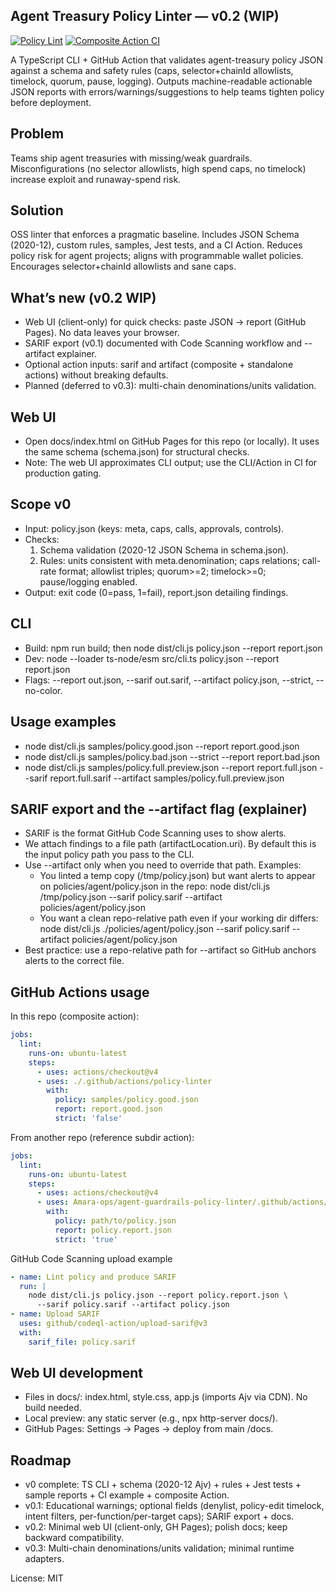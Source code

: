 ## Agent Treasury Policy Linter — v0.2 (WIP)

[![Policy Lint](https://github.com/Amara-ops/agent-guardrails-policy-linter/actions/workflows/policy-lint.yml/badge.svg)](https://github.com/Amara-ops/agent-guardrails-policy-linter/actions/workflows/policy-lint.yml)
[![Composite Action CI](https://github.com/Amara-ops/agent-guardrails-policy-linter/actions/workflows/policy-linter-action.yml/badge.svg)](https://github.com/Amara-ops/agent-guardrails-policy-linter/actions/workflows/policy-linter-action.yml)

A TypeScript CLI + GitHub Action that validates agent-treasury policy JSON against a schema and safety rules (caps, selector+chainId allowlists, timelock, quorum, pause, logging). Outputs machine-readable actionable JSON reports with errors/warnings/suggestions to help teams tighten policy before deployment.

## Problem
Teams ship agent treasuries with missing/weak guardrails. Misconfigurations (no selector allowlists, high spend caps, no timelock) increase exploit and runaway-spend risk.

## Solution
OSS linter that enforces a pragmatic baseline. Includes JSON Schema (2020-12), custom rules, samples, Jest tests, and a CI Action. Reduces policy risk for agent projects; aligns with programmable wallet policies. Encourages selector+chainId allowlists and sane caps.

## What’s new (v0.2 WIP)
- Web UI (client-only) for quick checks: paste JSON → report (GitHub Pages). No data leaves your browser.
- SARIF export (v0.1) documented with Code Scanning workflow and --artifact explainer.
- Optional action inputs: sarif and artifact (composite + standalone actions) without breaking defaults.
- Planned (deferred to v0.3): multi-chain denominations/units validation.

## Web UI
- Open docs/index.html on GitHub Pages for this repo (or locally). It uses the same schema (schema.json) for structural checks.
- Note: The web UI approximates CLI output; use the CLI/Action in CI for production gating.

## Scope v0
- Input: policy.json (keys: meta, caps, calls, approvals, controls).
- Checks:
  1) Schema validation (2020-12 JSON Schema in schema.json).
  2) Rules: units consistent with meta.denomination; caps relations; call-rate format; allowlist triples; quorum>=2; timelock>=0; pause/logging enabled.
- Output: exit code (0=pass, 1=fail), report.json detailing findings.

## CLI
- Build: npm run build; then node dist/cli.js policy.json --report report.json
- Dev: node --loader ts-node/esm src/cli.ts policy.json --report report.json
- Flags: --report out.json, --sarif out.sarif, --artifact policy.json, --strict, --no-color.

## Usage examples
- node dist/cli.js samples/policy.good.json --report report.good.json
- node dist/cli.js samples/policy.bad.json --strict --report report.bad.json
- node dist/cli.js samples/policy.full.preview.json --report report.full.json --sarif report.full.sarif --artifact samples/policy.full.preview.json

## SARIF export and the --artifact flag (explainer)
- SARIF is the format GitHub Code Scanning uses to show alerts.
- We attach findings to a file path (artifactLocation.uri). By default this is the input policy path you pass to the CLI.
- Use --artifact only when you need to override that path. Examples:
  - You linted a temp copy (/tmp/policy.json) but want alerts to appear on policies/agent/policy.json in the repo:
    node dist/cli.js /tmp/policy.json --sarif policy.sarif --artifact policies/agent/policy.json
  - You want a clean repo-relative path even if your working dir differs:
    node dist/cli.js ./policies/agent/policy.json --sarif policy.sarif --artifact policies/agent/policy.json
- Best practice: use a repo-relative path for --artifact so GitHub anchors alerts to the correct file.

## GitHub Actions usage

In this repo (composite action):
```yaml
jobs:
  lint:
    runs-on: ubuntu-latest
    steps:
      - uses: actions/checkout@v4
      - uses: ./.github/actions/policy-linter
        with:
          policy: samples/policy.good.json
          report: report.good.json
          strict: 'false'
```

From another repo (reference subdir action):
```yaml
jobs:
  lint:
    runs-on: ubuntu-latest
    steps:
      - uses: actions/checkout@v4
      - uses: Amara-ops/agent-guardrails-policy-linter/.github/actions/policy-linter@main
        with:
          policy: path/to/policy.json
          report: policy.report.json
          strict: 'true'
```

GitHub Code Scanning upload example
```yaml
- name: Lint policy and produce SARIF
  run: |
    node dist/cli.js policy.json --report policy.report.json \
      --sarif policy.sarif --artifact policy.json
- name: Upload SARIF
  uses: github/codeql-action/upload-sarif@v3
  with:
    sarif_file: policy.sarif
```

## Web UI development
- Files in docs/: index.html, style.css, app.js (imports Ajv via CDN). No build needed.
- Local preview: any static server (e.g., npx http-server docs/).
- GitHub Pages: Settings → Pages → deploy from main /docs.

## Roadmap
- v0 complete: TS CLI + schema (2020-12 Ajv) + rules + Jest tests + sample reports + CI example + composite Action.
- v0.1: Educational warnings; optional fields (denylist, policy-edit timelock, intent filters, per-function/per-target caps); SARIF export + docs.
- v0.2: Minimal web UI (client-only, GH Pages); polish docs; keep backward compatibility.
- v0.3: Multi-chain denominations/units validation; minimal runtime adapters.

License: MIT
